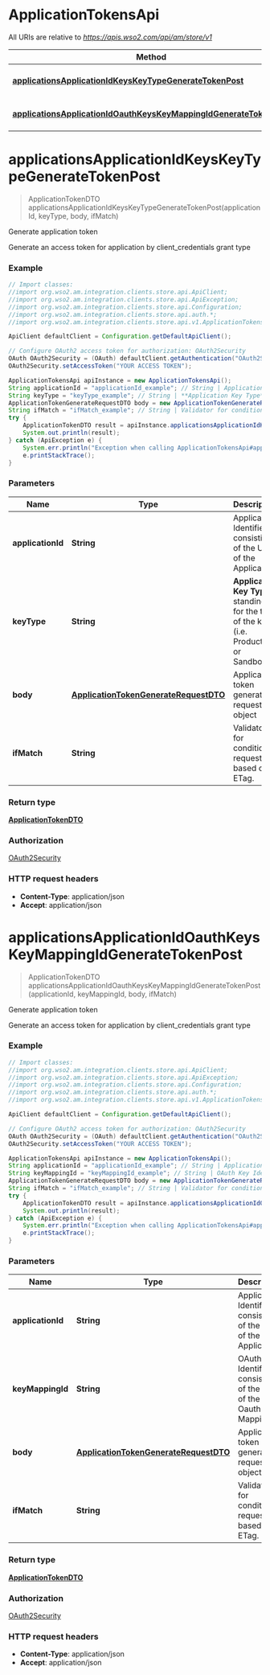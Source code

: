 # ApplicationTokensApi

All URIs are relative to *https://apis.wso2.com/api/am/store/v1*

Method | HTTP request | Description
------------- | ------------- | -------------
[**applicationsApplicationIdKeysKeyTypeGenerateTokenPost**](ApplicationTokensApi.md#applicationsApplicationIdKeysKeyTypeGenerateTokenPost) | **POST** /applications/{applicationId}/keys/{keyType}/generate-token | Generate application token
[**applicationsApplicationIdOauthKeysKeyMappingIdGenerateTokenPost**](ApplicationTokensApi.md#applicationsApplicationIdOauthKeysKeyMappingIdGenerateTokenPost) | **POST** /applications/{applicationId}/oauth-keys/{keyMappingId}/generate-token | Generate application token


<a name="applicationsApplicationIdKeysKeyTypeGenerateTokenPost"></a>
# **applicationsApplicationIdKeysKeyTypeGenerateTokenPost**
> ApplicationTokenDTO applicationsApplicationIdKeysKeyTypeGenerateTokenPost(applicationId, keyType, body, ifMatch)

Generate application token

Generate an access token for application by client_credentials grant type 

### Example
```java
// Import classes:
//import org.wso2.am.integration.clients.store.api.ApiClient;
//import org.wso2.am.integration.clients.store.api.ApiException;
//import org.wso2.am.integration.clients.store.api.Configuration;
//import org.wso2.am.integration.clients.store.api.auth.*;
//import org.wso2.am.integration.clients.store.api.v1.ApplicationTokensApi;

ApiClient defaultClient = Configuration.getDefaultApiClient();

// Configure OAuth2 access token for authorization: OAuth2Security
OAuth OAuth2Security = (OAuth) defaultClient.getAuthentication("OAuth2Security");
OAuth2Security.setAccessToken("YOUR ACCESS TOKEN");

ApplicationTokensApi apiInstance = new ApplicationTokensApi();
String applicationId = "applicationId_example"; // String | Application Identifier consisting of the UUID of the Application. 
String keyType = "keyType_example"; // String | **Application Key Type** standing for the type of the keys (i.e. Production or Sandbox). 
ApplicationTokenGenerateRequestDTO body = new ApplicationTokenGenerateRequestDTO(); // ApplicationTokenGenerateRequestDTO | Application token generation request object 
String ifMatch = "ifMatch_example"; // String | Validator for conditional requests; based on ETag. 
try {
    ApplicationTokenDTO result = apiInstance.applicationsApplicationIdKeysKeyTypeGenerateTokenPost(applicationId, keyType, body, ifMatch);
    System.out.println(result);
} catch (ApiException e) {
    System.err.println("Exception when calling ApplicationTokensApi#applicationsApplicationIdKeysKeyTypeGenerateTokenPost");
    e.printStackTrace();
}
```

### Parameters

Name | Type | Description  | Notes
------------- | ------------- | ------------- | -------------
 **applicationId** | **String**| Application Identifier consisting of the UUID of the Application.  |
 **keyType** | **String**| **Application Key Type** standing for the type of the keys (i.e. Production or Sandbox).  | [enum: PRODUCTION, SANDBOX]
 **body** | [**ApplicationTokenGenerateRequestDTO**](ApplicationTokenGenerateRequestDTO.md)| Application token generation request object  |
 **ifMatch** | **String**| Validator for conditional requests; based on ETag.  | [optional]

### Return type

[**ApplicationTokenDTO**](ApplicationTokenDTO.md)

### Authorization

[OAuth2Security](../README.md#OAuth2Security)

### HTTP request headers

 - **Content-Type**: application/json
 - **Accept**: application/json

<a name="applicationsApplicationIdOauthKeysKeyMappingIdGenerateTokenPost"></a>
# **applicationsApplicationIdOauthKeysKeyMappingIdGenerateTokenPost**
> ApplicationTokenDTO applicationsApplicationIdOauthKeysKeyMappingIdGenerateTokenPost(applicationId, keyMappingId, body, ifMatch)

Generate application token

Generate an access token for application by client_credentials grant type 

### Example
```java
// Import classes:
//import org.wso2.am.integration.clients.store.api.ApiClient;
//import org.wso2.am.integration.clients.store.api.ApiException;
//import org.wso2.am.integration.clients.store.api.Configuration;
//import org.wso2.am.integration.clients.store.api.auth.*;
//import org.wso2.am.integration.clients.store.api.v1.ApplicationTokensApi;

ApiClient defaultClient = Configuration.getDefaultApiClient();

// Configure OAuth2 access token for authorization: OAuth2Security
OAuth OAuth2Security = (OAuth) defaultClient.getAuthentication("OAuth2Security");
OAuth2Security.setAccessToken("YOUR ACCESS TOKEN");

ApplicationTokensApi apiInstance = new ApplicationTokensApi();
String applicationId = "applicationId_example"; // String | Application Identifier consisting of the UUID of the Application. 
String keyMappingId = "keyMappingId_example"; // String | OAuth Key Identifier consisting of the UUID of the Oauth Key Mapping. 
ApplicationTokenGenerateRequestDTO body = new ApplicationTokenGenerateRequestDTO(); // ApplicationTokenGenerateRequestDTO | Application token generation request object 
String ifMatch = "ifMatch_example"; // String | Validator for conditional requests; based on ETag. 
try {
    ApplicationTokenDTO result = apiInstance.applicationsApplicationIdOauthKeysKeyMappingIdGenerateTokenPost(applicationId, keyMappingId, body, ifMatch);
    System.out.println(result);
} catch (ApiException e) {
    System.err.println("Exception when calling ApplicationTokensApi#applicationsApplicationIdOauthKeysKeyMappingIdGenerateTokenPost");
    e.printStackTrace();
}
```

### Parameters

Name | Type | Description  | Notes
------------- | ------------- | ------------- | -------------
 **applicationId** | **String**| Application Identifier consisting of the UUID of the Application.  |
 **keyMappingId** | **String**| OAuth Key Identifier consisting of the UUID of the Oauth Key Mapping.  |
 **body** | [**ApplicationTokenGenerateRequestDTO**](ApplicationTokenGenerateRequestDTO.md)| Application token generation request object  |
 **ifMatch** | **String**| Validator for conditional requests; based on ETag.  | [optional]

### Return type

[**ApplicationTokenDTO**](ApplicationTokenDTO.md)

### Authorization

[OAuth2Security](../README.md#OAuth2Security)

### HTTP request headers

 - **Content-Type**: application/json
 - **Accept**: application/json

